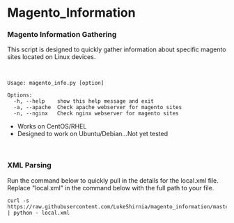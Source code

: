 # Magento_Information


### Magento Information Gathering

This script is designed to quickly gather information about specific magento sites located on Linux devices. 

<br />

```
Usage: magento_info.py [option]

Options:
  -h, --help    show this help message and exit
  -a, --apache  Check apache webserver for magento sites
  -n, --nginx   Check nginx webserver for magento sites
```



* Works on CentOS/RHEL
* Designed to work on Ubuntu/Debian...Not yet tested


<br />


### XML Parsing

Run the command below to quickly pull in the details for the local.xml file.
<br />
Replace "local.xml" in the command below with the full path to your file.


```
curl -s https://raw.githubusercontent.com/LukeShirnia/magento_information/master/Parsing_XML.py | python - local.xml
```

